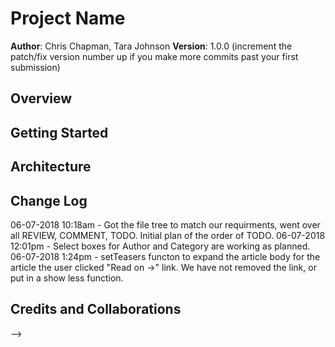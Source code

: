 # Project Name

**Author**: Chris Chapman, Tara Johnson
**Version**: 1.0.0 (increment the patch/fix version number up if you make more commits past your first submission)

## Overview
<!-- Provide a high level overview of what this application is and why you are building it, beyond the fact that it's an assignment for a Code Fellows 301 class. (i.e. What's your problem domain?) -->

## Getting Started
<!-- What are the steps that a user must take in order to build this app on their own machine and get it running? -->

## Architecture
<!-- Provide a detailed description of the application design. What technologies (languages, libraries, etc) you're using, and any other relevant design information. -->

## Change Log
<!-- Use this are to document the iterative changes made to your application as each feature is successfully implemented. Use time stamps. Here's an examples:

01-01-2001 4:59pm - Application now has a fully-functional express server, with GET and POST routes for the book resource. -->
06-07-2018 10:18am - Got the file tree to match our requirments, went over all REVIEW, COMMENT, TODO. Initial plan of the order of TODO.
06-07-2018 12:01pm - Select boxes for Author and Category are working as planned. 
06-07-2018 1:24pm - setTeasers functon to expand the article body for the article the user clicked "Read on →" link. We have not removed the link, or put in a show less function. 





## Credits and Collaborations
<!-- Give credit (and a link) to other people or resources that helped you build this application. -->
-->
